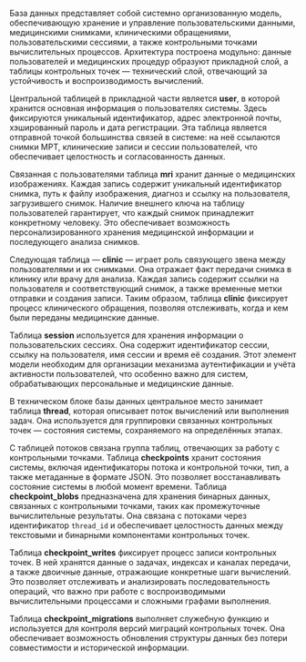База данных представляет собой системно организованную модель, обеспечивающую хранение и управление пользовательскими данными, медицинскими снимками, клиническими обращениями, пользовательскими сессиями, а также контрольными точками вычислительных процессов. Архитектура построена модульно: данные пользователей и медицинских процедур образуют прикладной слой, а таблицы контрольных точек — технический слой, отвечающий за устойчивость и воспроизводимость вычислений.

Центральной таблицей в прикладной части является **user**, в которой хранится основная информация о пользователях системы. Здесь фиксируются уникальный идентификатор, адрес электронной почты, хэшированный пароль и дата регистрации. Эта таблица является отправной точкой большинства связей в системе: на неё ссылаются снимки МРТ, клинические записи и сессии пользователей, что обеспечивает целостность и согласованность данных.

Связанная с пользователями таблица **mri** хранит данные о медицинских изображениях. Каждая запись содержит уникальный идентификатор снимка, путь к файлу изображения, диагноз и ссылку на пользователя, загрузившего снимок. Наличие внешнего ключа на таблицу пользователей гарантирует, что каждый снимок принадлежит конкретному человеку. Это обеспечивает возможность персонализированного хранения медицинской информации и последующего анализа снимков.

Следующая таблица — **clinic** — играет роль связующего звена между пользователями и их снимками. Она отражает факт передачи снимка в клинику или врачу для анализа. Каждая запись содержит ссылки на пользователя и соответствующий снимок, а также временные метки отправки и создания записи. Таким образом, таблица **clinic** фиксирует процесс клинического обращения, позволяя отслеживать, когда и кем были переданы медицинские данные.

Таблица **session** используется для хранения информации о пользовательских сессиях. Она содержит идентификатор сессии, ссылку на пользователя, имя сессии и время её создания. Этот элемент модели необходим для организации механизма аутентификации и учёта активности пользователей, что особенно важно для систем, обрабатывающих персональные и медицинские данные.

В техническом блоке базы данных центральное место занимает таблица **thread**, которая описывает поток вычислений или выполнения задач. Она используется для группировки связанных контрольных точек — состояния системы, сохраняемого на определённых этапах.

С таблицей потоков связана группа таблиц, отвечающих за работу с контрольными точками. Таблица **checkpoints** хранит состояния системы, включая идентификаторы потока и контрольной точки, тип, а также метаданные в формате JSON. Это позволяет восстанавливать состояние системы в любой момент времени. Таблица **checkpoint_blobs** предназначена для хранения бинарных данных, связанных с контрольными точками, таких как промежуточные вычислительные результаты. Она связана с потоками через идентификатор `thread_id` и обеспечивает целостность данных между текстовыми и бинарными компонентами контрольных точек.

Таблица **checkpoint_writes** фиксирует процесс записи контрольных точек. В ней хранятся данные о задачах, индексах и каналах передачи, а также двоичные данные, отражающие конкретные шаги вычислений. Это позволяет отслеживать и анализировать последовательность операций, что важно при работе с воспроизводимыми вычислительными процессами и сложными графами выполнения.

Таблица **checkpoint_migrations** выполняет служебную функцию и используется для контроля версий миграций контрольных точек. Она обеспечивает возможность обновления структуры данных без потери совместимости и исторической информации.


